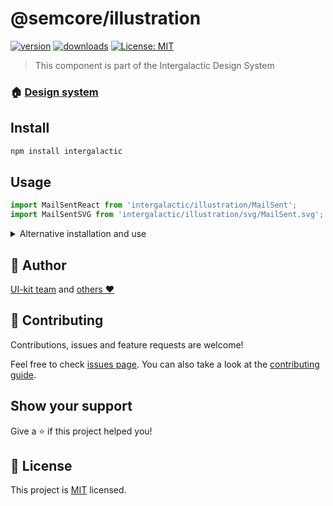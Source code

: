 # @semcore/illustration

[![version](https://img.shields.io/npm/v/@semcore/illustration.svg)](https://www.npmjs.com/@semcore/illustration)
[![downloads](https://img.shields.io/npm/dt/@semcore/illustration.svg)](https://www.npmjs.com/package/@semcore/illustration)
[![License: MIT](https://img.shields.io/badge/License-MIT-green.svg)](https://github.com/semrush/intergalactic/blob/master/LICENSE)

> This component is part of the Intergalactic Design System

[//]: # '### 📖 [Component documentation](https://developer.semrush.com/intergalactic/components/illustration/)'

### 🏠 [Design system](https://developer.semrush.com/intergalactic/)

## Install

```sh
npm install intergalactic
```

## Usage

```jsx
import MailSentReact from 'intergalactic/illustration/MailSent';
import MailSentSVG from 'intergalactic/illustration/svg/MailSent.svg';
```

<details>
  <summary>Alternative installation and use</summary>

**We do not recommend this usage path due to possible dependency and update issues.**

### Install

You can only install one package from the design system

```sh
npm install @semcore/illustration @semcore/core
```

`@semcore/core` - _is the basic package by which we create our components, and it contains all of the common logic
of the components that is discussed below. There should only be one version of the package in the project._

### Usage

You can use the package the same way but without `/ui/` in the import path.

```jsx
import MailSentReact from '@semcore/illustration/MailSent';
import MailSentSVG from '@semcore/illustration/svg/MailSent.svg';
```

</details>

## 👤 Author

[UI-kit team](https://github.com/semrush/intergalactic/blob/master/MAINTAINERS) and [others ❤️](https://github.com/semrush/intergalactic/graphs/contributors)

## 🤝 Contributing

Contributions, issues and feature requests are welcome!

Feel free to check [issues page](https://github.com/semrush/intergalactic/issues). You can also take a look at the [contributing guide](https://github.com/semrush/intergalactic/blob/master/CONTRIBUTING.md).

## Show your support

Give a ⭐️ if this project helped you!

## 📝 License

This project is [MIT](https://github.com/semrush/intergalactic/blob/master/LICENSE) licensed.
